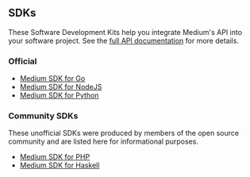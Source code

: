 ## SDKs

These Software Development Kits help you integrate Medium's API into your software project.
See the [full API documentation](README.md) for more details.

### Official

- [Medium SDK for Go](https://github.com/Medium/medium-sdk-go)
- [Medium SDK for NodeJS](https://github.com/Medium/medium-sdk-nodejs)
- [Medium SDK for Python](https://github.com/Medium/medium-sdk-python)

### Community SDKs

These unofficial SDKs were produced by members of the open source community and are listed here for informational purposes.

- [Medium SDK for PHP](https://github.com/jonathantorres/medium-sdk-php)
- [Medium SDK for Haskell](https://github.com/timmytofu/medium-sdk-haskell)
